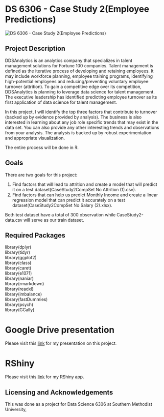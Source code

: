 # DS 6306 - Case Study 2(Employee Predictions)
![DS 6306 - Case Study 2(Employee Predictions)](https://user-images.githubusercontent.com/92649864/206943562-84ea4138-c1aa-425d-9cf8-63d30578318c.jpg)

## Project Description
DDSAnalytics is an analytics company that specializes in talent management solutions for Fortune 100 companies. Talent management is defined as the iterative process of developing and retaining employees. It may include workforce planning, employee training programs, identifying high-potential employees and reducing/preventing voluntary employee turnover (attrition). To gain a competitive edge over its competition, DDSAnalytics is planning to leverage data science for talent management. The executive leadership has identified predicting employee turnover as its first application of data science for talent management.

In this project, I will identify the top three factors that contribute to turnover (backed up by evidence provided by analysis). The business is also interested in learning about any job role specific trends that may exist in the data set. You can also provide any other interesting trends and observations from your analysis. The analysis is backed up by robust experimentation and appropriate visualization.

The entire process will be done in R.

## Goals
There are two goals for this project:
1. Find factors that will lead to attrition and create a model that will predict it on a test dataset(CaseStudy2CompSet No Attrition (1).csv).
2. Find factors that can help us predict Monthly Income and create a linear regression model that can predict it accurately on a test dataset(CaseStudy2CompSet No Salary (2).xlsx).

Both test dataset have a total of 300 observation while CaseStudy2-data.csv will serve as our train dataset.

## Required Packages
library(dplyr) <br>
library(tidyr) <br>
library(ggplot2) <br>
library(class) <br>
library(caret) <br>
library(e1071) <br>
library(naniar) <br>
library(rmarkdown) <br>
library(readxl) <br>
library(imbalance) <br>
library(fastDummies) <br>
library(psych) <br>
library(GGally)

# Google Drive presentation
Please visit this [link](https://drive.google.com/file/d/1srzTIJI2Ow2vudsjGM2-xGMUC6uKXKr_/view?usp=sharing) for my presentation on this project.

# RShiny
Please visit this [link](https://x0s00e-danny-chang.shinyapps.io/case_study_2/?_ga=2.103113856.1268003529.1670802137-241624307.1669589829) for my RShiny app.

## Licensing and Acknowledgements
This was done as a project for Data Science 6306 at Southern Methodist University,
